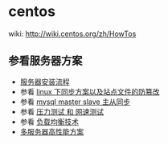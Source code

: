 # centos 

wiki: <http://wiki.centos.org/zh/HowTos>


## 参看服务器方案

* [服务器安装流程](centos-server-up.md)
* 参看 [linux 下同步方案以及站点文件的防篡改](/linux/server/rsync)
* 参看 [mysql master slave 主从同步](/linux/server/mysql-master-slave)
* 参看 [压力测试 和 网速测试](/linux/server/stress-web-test-ab.md)
* 参看 [负载均衡技术](/linux/server/nlb.md)
* [多服务器高性能方案](/linux/server/more-servers-hard.md)